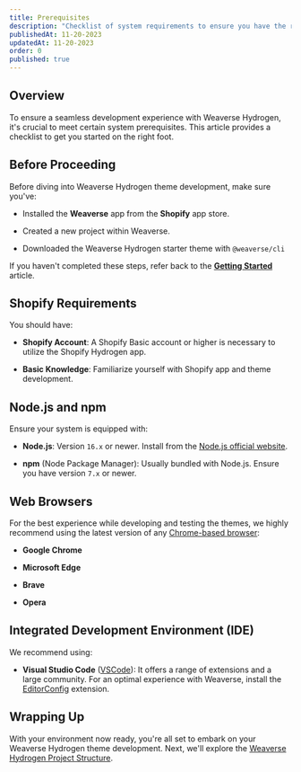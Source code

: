 ```yaml
---
title: Prerequisites
description: "Checklist of system requirements to ensure you have the right environment for smooth and seamless development with."
publishedAt: 11-20-2023
updatedAt: 11-20-2023
order: 0
published: true
---
```


Overview
--------

To ensure a seamless development experience with Weaverse Hydrogen, it's crucial to meet certain system prerequisites.
This article provides a checklist to get you started on the right foot.

Before Proceeding
-----------------

Before diving into Weaverse Hydrogen theme development, make sure you've:

* Installed the **Weaverse** app from the **Shopify** app store.

* Created a new project within Weaverse.

* Downloaded the Weaverse Hydrogen starter theme with `@weaverse/cli`

If you haven't completed these steps, refer back to the
**[Getting Started](https://weaverse.io/docs/hydrogen/6839953-getting-started)** article.

Shopify Requirements
--------------------

You should have:

* **Shopify Account**: A Shopify Basic account or higher is necessary to utilize the Shopify Hydrogen app.

* **Basic Knowledge**: Familiarize yourself with Shopify app and theme development.

Node.js and npm
---------------

Ensure your system is equipped with:

* **Node.js**: Version `16.x` or newer. Install from the [Node.js official website](https://nodejs.org).

* **npm** (Node Package Manager): Usually bundled with Node.js. Ensure you have version `7.x` or newer.

Web Browsers
------------

For the best experience while developing and testing the themes, we highly recommend using the latest version of
any [Chrome-based browser](https://www.google.com/search?q=chrome+based+web+browsers):

* **Google Chrome**

* **Microsoft Edge**

* **Brave**

* **Opera**

Integrated Development Environment (IDE)
----------------------------------------

We recommend using:

* **Visual Studio Code** ([VSCode](https://code.visualstudio.com/)): It offers a range of extensions and a large
  community. For an optimal experience with Weaverse, install
  the [EditorConfig](https://marketplace.visualstudio.com/items?itemName=EditorConfig.EditorConfig) extension.

Wrapping Up
-----------

With your environment now ready, you're all set to embark on your Weaverse Hydrogen theme development. Next, we'll
explore the [Weaverse Hydrogen Project Structure](https://weaverse.io/docs/guides/8321058-project-structure).

